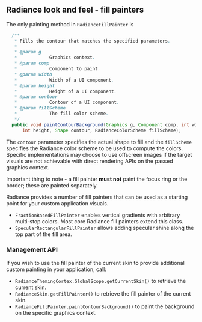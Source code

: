 ## Radiance look and feel - fill painters

The only painting method in `RadianceFillPainter` is

```java
  /**
   * Fills the contour that matches the specified parameters.
   *
   * @param g
   *            Graphics context.
   * @param comp
   *            Component to paint.
   * @param width
   *            Width of a UI component.
   * @param height
   *            Height of a UI component.
   * @param contour
   *            Contour of a UI component.
   * @param fillScheme
   *            The fill color scheme.
   */
  public void paintContourBackground(Graphics g, Component comp, int width,
      int height, Shape contour, RadianceColorScheme fillScheme);
```

The `contour` parameter specifies the actual shape to fill and the `fillScheme` specifies the Radiance color scheme to be used to compute the colors. Specific implementations may choose to use offscreen images if the target visuals are not achievable with direct rendering APIs on the passed graphics context.

Important thing to note - a fill painter **must not** paint the focus ring or the border; these are painted separately.

Radiance provides a number of fill painters that can be used as a starting point for your custom application visuals.

* `FractionBasedFillPainter` enables vertical gradients with arbitrary multi-stop colors. Most core Radiance fill painters extend this class.
* `SpecularRectangularFillPainter` allows adding specular shine along the top part of the fill area.

### Management API

If you wish to use the fill painter of the current skin to provide additional custom painting in your application, call:

* `RadianceThemingCortex.GlobalScope.getCurrentSkin()` to retrieve the current skin.
* `RadianceSkin.getFillPainter()` to retrieve the fill painter of the current skin.
* `RadianceFillPainter.paintContourBackground()` to paint the background on the specific graphics context.
